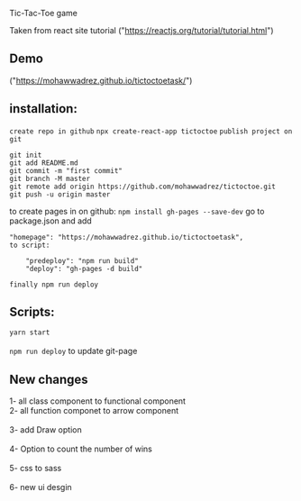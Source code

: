 Tic-Tac-Toe game

Taken from react site tutorial ("https://reactjs.org/tutorial/tutorial.html")

## Demo

("https://mohawwadrez.github.io/tictoctoetask/")

## installation:

`create repo in github`
`npx create-react-app tictoctoe`
`publish project on git`

    git init
    git add README.md
    git commit -m "first commit"
    git branch -M master
    git remote add origin https://github.com/mohawwadrez/tictoctoe.git
    git push -u origin master

to create pages in on github: `npm install gh-pages --save-dev`
go to package.json and add

    "homepage": "https://mohawwadrez.github.io/tictoctoetask",
    to script:

        "predeploy": "npm run build"
        "deploy": "gh-pages -d build"

    finally npm run deploy

## Scripts:

`yarn start` <br></br>
`npm run deploy` to update git-page

## New changes

1- all class component to functional component
<br>2- all function componet to arrow component</br>
<br>3- add Draw option </br>
<br>4- Option to count the number of wins</br>
<br>5- css to sass </br>
<br>6- new ui desgin</br>
